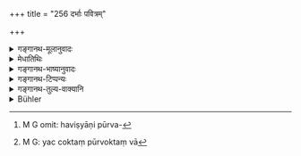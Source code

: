 +++
title = "256 दर्भाः पवित्रम्"

+++

<details><summary>गङ्गानथ-मूलानुवादः</summary>

Kuśa-Grass, the sanctificatory texts, the forenoon, all kinds of sacrificial food, purity and also the afore-mentioned these should be regarded as the essentials of a sacrifice.—(256)
</details>

<details><summary>मेधातिथिः</summary>

**दर्भाः** प्रसिद्धाः । **पवित्रं** मन्त्राः । हविषे हितानि योग्यानि हविष्याणि पूर्वश्लोके[^४७१] तान्य् वक्ष्यन्ते । **पवित्रं** पावनं शुच्याचारता । **यच् च पूर्वोक्तम्**[^४७२] । वास्तुसंपादनं सृष्टिर् मृष्टिर् ब्राह्मणाश् च श्रेष्ठाः श्रुतशीलसंपन्नाः । **हव्यसंपदः** । हव्यं देवतोद्देशेन यागादि ब्राह्मणभोजनं च । हव्यशब्दः कर्म दैविकम् उपलक्षयति ॥ ३.२४३ ॥ 


[^४७२]:
     M G: yac coktaṃ pūrvoktaṃ vā


[^४७१]:
     M G omit: haviṣyāṇi pūrva-
</details>

<details><summary>गङ्गानथ-भाष्यानुवादः</summary>

‘*Kuśa-grass*’—is well-known.

‘*Sanctificatory texts*’—Mantras.

‘*Sacrificial food*’— articles of food fit for sacrifices; these are going to be described in the next verse.

‘*Purity*’—cleanliness of conduct.

‘*And also the afore-mentioned*’—*i.e*., what have been mentioned in the preceding verse, in the shape of ‘setting up of the dwelling, liberality, cleaning, superior Brāhmaṇas’ equipped with character and learning.

‘*Essentials of a sacrifice*’—‘Sacrifice’ consists in the act of offering to the gods and of feeding Brāhmaṇas in honour of the gods; the term ‘*havya*,’ ‘sacrifice,’ standing for what is done in honour of the gods.—(256)
</details>

<details><summary>गङ्गानथ-टिप्पन्यः</summary>

‘*Pavitram*’—‘Purificatory texts’ (Medhātithi);—‘Means of purification’ (Nārāyaṇa).
</details>

<details><summary>गङ्गानथ-तुल्य-वाक्यानि</summary>

*Yama-Hārīta-Śātātapa* (Do.).—\[Reproduce Manu.\]
</details>

<details><summary>Bühler</summary>

256	Know that Kusa grass, purificatory (texts), the morning, sacrificial viands of all kinds, and those means of purification, mentioned above, are blessings at a sacrifice to the gods.
</details>
